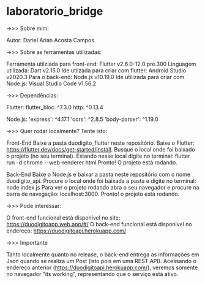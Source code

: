 # laboratorio_bridge

->>> Sobre mim:

  Autor: Dariel Arian Acosta Campos.

->>> Sobre as ferramentas utilizadas:

  Ferramenta utilziada para front-end: Flutter v2.6.0-12.0.pre.300
  Linguagem utilizada: Dart v2.15.0
  Ide utilzada para criar com flutter: Android Studio v2020.3
  Para o back-end: Node.js v10.19.0
  Ide utilizada para criar com Node.js: Visual Studio Code v1.56.2

->>> Dependências: 

  Flutter: 
    flutter_bloc: ^7.3.0
    http: ^0.13.4

  Node.js:
    'express': ^4.17.1
    'cors': ^2.8.5
    'body-parser': ^1.19.0
  
->>> Quer rodar localmente? Tente isto:

  Front-End
    Baixe a pasta duodigito_flutter neste repositório.
    Baixe o Flutter: https://flutter.dev/docs/get-started/install.
    Busque o local onde foi baixado o projeto (no seu terminal).
    Estando nesse local digite no terminal: flutter run -d chrome --web-renderer html
    Pronto! O projeto está rodando.

  Back-End
    Baixe o Node.js e baixar a pasta neste repositório com o nome duodigito_api.
    Procure o local onde foi baixada a pasta e digite no terminal: node index.js
    Para ver o projeto rodando abra o seu navegador e procure na barra de navegação: localhost:3000.
    Pronto! o projeto está rodando.

->>> Pode interessar:
  
  O front-end funcional está disponível no site: https://duodigitoapp.web.app/#/
  O back-end funcional está disponivel no endereço: https://duodigitoapi.herokuapp.com/
  
->>> Importante
  
  Tanto localmente quanto no release, o back-end entrega as informações em Json quando se realiza um Post (isto pois em uma REST API). Acessando o endereço anterior (https://duodigitoapi.herokuapp.com/), veremos somente no navegador "its working", representando que o serviço está ativo.
